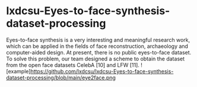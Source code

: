 # lxdcsu-Eyes-to-face-synthesis-dataset-processing
Eyes-to-face synthesis is a very interesting and meaningful research work, which can be applied in the fields of face reconstruction, archaeology and computer-aided design. At present, there is no public eyes-to-face dataset. To solve this problem, our team designed a scheme to obtain the dataset from the open face datasets CelebA [10] and LFW [11].
![example]https://github.com/lxdcsu/lxdcsu-Eyes-to-face-synthesis-dataset-processing/blob/main/eye2face.png

